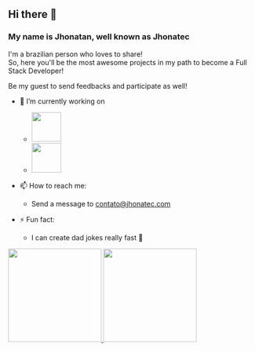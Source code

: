 ## Hi there 👋
### My name is Jhonatan, well known as Jhonatec

I'm a brazilian person who loves to share! <br/>
So, here you'll be the most awesome projects in my path to become a Full Stack Developer!

Be my guest to send feedbacks and participate as well!

- 🔭 I’m currently working on
  -  <img src="https://cdn.jsdelivr.net/gh/devicons/devicon/icons/nextjs/nextjs-original.svg" width="60px"/>
  -  <img src="https://cdn.jsdelivr.net/gh/devicons/devicon/icons/typescript/typescript-original.svg" width="60px"/>

- 📫 How to reach me: 
  - Send a message to contato@jhonatec.com
- ⚡ Fun fact: 
  - I can create dad jokes really fast 🥷

<div>
<a href="https://github.com/jhonatec-dev">
<img height="190em" src="https://github-readme-stats.vercel.app/api/top-langs/?username=jhonatec-dev&layout=compact&langs_count=5&theme=github_dark"/>
<img height="190em" src="https://github-readme-stats.vercel.app/api?username=jhonatec-dev&show_icons=true&theme=github_dark&include_all_commits=true&count_private=true"/>
</div>
